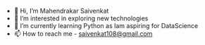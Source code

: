 - 👋 Hi, I’m Mahendrakar Saivenkat
- 👀 I’m interested in exploring new technologies
- 🌱 I’m currently learning Python as Iam aspiring for DataScience
- 📫 How to reach me - saivenkat108@gmail.com

<!---
themsv/themsv is a ✨ special ✨ repository because its `README.md` (this file) appears on your GitHub profile.
You can click the Preview link to take a look at your changes.
--->

